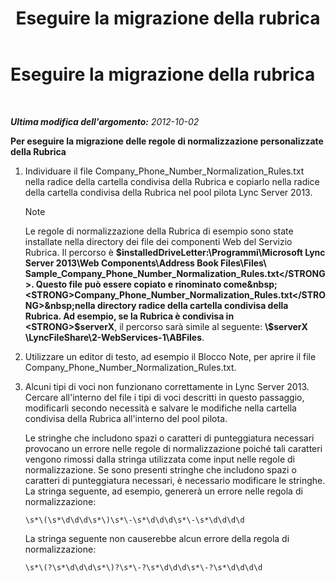﻿---
title: Eseguire la migrazione della rubrica
TOCTitle: Eseguire la migrazione della rubrica
ms:assetid: b6e000ce-8b2e-460c-8a8b-000254b9d778
ms:mtpsurl: https://technet.microsoft.com/it-it/library/JJ205198(v=OCS.15)
ms:contentKeyID: 49301748
ms.date: 08/24/2015
mtps_version: v=OCS.15
ms.translationtype: HT
---

# Eseguire la migrazione della rubrica

 

_**Ultima modifica dell'argomento:** 2012-10-02_

**Per eseguire la migrazione delle regole di normalizzazione personalizzate della Rubrica**

1.  Individuare il file Company\_Phone\_Number\_Normalization\_Rules.txt nella radice della cartella condivisa della Rubrica e copiarlo nella radice della cartella condivisa della Rubrica nel pool pilota Lync Server 2013.
    

    > [!NOTE]
    > Le regole di normalizzazione della Rubrica di esempio sono state installate nella directory dei file dei componenti Web del Servizio Rubrica. Il percorso è <STRONG>$installedDriveLetter:\Programmi\Microsoft Lync Server 2013\Web Components\Address Book Files\Files\ Sample_Company_Phone_Number_Normalization_Rules.txt</STRONG>. Questo file può essere copiato e rinominato come&nbsp; <STRONG>Company_Phone_Number_Normalization_Rules.txt</STRONG>&nbsp;nella directory radice della cartella condivisa della Rubrica. Ad esempio, se la Rubrica è condivisa in <STRONG>$serverX</STRONG>,&nbsp;il percorso sarà simile al seguente: <STRONG>\\$serverX \LyncFileShare\2-WebServices-1\ABFiles</STRONG>.



2.  Utilizzare un editor di testo, ad esempio il Blocco Note, per aprire il file Company\_Phone\_Number\_Normalization\_Rules.txt.

3.  Alcuni tipi di voci non funzionano correttamente in Lync Server 2013. Cercare all'interno del file i tipi di voci descritti in questo passaggio, modificarli secondo necessità e salvare le modifiche nella cartella condivisa della Rubrica all'interno del pool pilota.
    
    Le stringhe che includono spazi o caratteri di punteggiatura necessari provocano un errore nelle regole di normalizzazione poiché tali caratteri vengono rimossi dalla stringa utilizzata come input nelle regole di normalizzazione. Se sono presenti stringhe che includono spazi o caratteri di punteggiatura necessari, è necessario modificare le stringhe. La stringa seguente, ad esempio, genererà un errore nelle regola di normalizzazione:
    
        \s*\(\s*\d\d\d\s*\)\s*\-\s*\d\d\d\s*\-\s*\d\d\d\d
    
    La stringa seguente non causerebbe alcun errore della regola di normalizzazione:
    
        \s*\(?\s*\d\d\d\s*\)?\s*\-?\s*\d\d\d\s*\-?\s*\d\d\d\d

